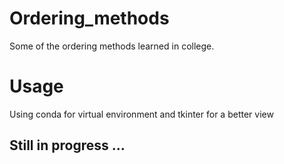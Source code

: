# Ordering_methods
Some of the ordering methods learned in college.

# Usage
Using conda for virtual environment and tkinter for a better view

## Still in progress ...
